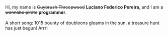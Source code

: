 Hi, my name is ~~Guybrush Threepwood~~ **Luciano Federico Pereira**, and I am a ~~wannabe pirate~~ **programmer**.<br><br>A short song: 1015 bounty of doubloons gleams in the sun, a treasure hunt has just begun! Arrr!
